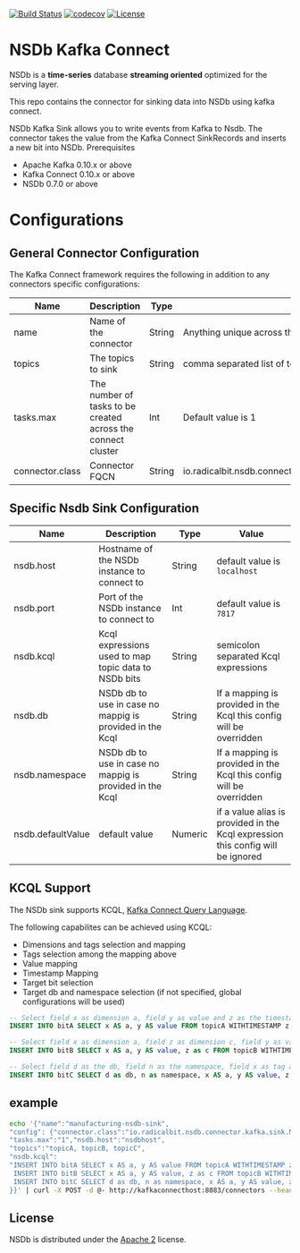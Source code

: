 [![Build Status](https://travis-ci.org/radicalbit/nsdb-kafka-connect.svg)](https://travis-ci.org/radicalbit/nsdb-kafka-connect)
[![codecov](https://codecov.io/github/radicalbit/nsdb-kafka-connect/coverage.svg?branch=master)](https://codecov.io/github/radicalbit/nsdb-kafka-connect?branch=master)
[![License](https://img.shields.io/github/license/radicalbit/nsdb-kafka-connect.svg)](LICENSE)

# NSDb Kafka Connect #

NSDb is a **time-series** database **streaming oriented**
optimized for the serving layer.

This repo contains the connector for sinking data into NSDb using kafka connect.

NSDb Kafka Sink allows you to write events from Kafka to Nsdb.
The connector takes the value from the Kafka Connect SinkRecords and inserts a new bit into NSDb.
Prerequisites

- Apache Kafka 0.10.x or above
- Kafka Connect 0.10.x or above
- NSDb 0.7.0 or above

# Configurations

## General Connector Configuration
The Kafka Connect framework requires the following in addition to any connectors specific configurations:

Name  | Description  | Type  | Value
--|---|---|--
name  |  Name of the connector | String  |  Anything unique across the Connect cluster
topics  | The topics to sink | String | comma separated list of topics used in the connector
tasks.max  | The number of tasks to be created across the connect cluster  | Int | Default value is 1
connector.class  | Connector FQCN  |  String | io.radicalbit.nsdb.connector.kafka.sink.NsdbSinkConnector

## Specific Nsdb Sink Configuration
Name  | Description  | Type  | Value
--|---|---|--
nsdb.host  | Hostname of the NSDb instance to connect to | String | default value is `localhost`
nsdb.port  | Port of the NSDb instance to connect to | Int | default value is `7817`
nsdb.kcql  | Kcql expressions used to map topic data to NSDb bits | String  | semicolon separated Kcql expressions
nsdb.db  | NSDb db to use in case no mappig is provided in the Kcql | String  |  If a mapping is provided in the Kcql this config will be overridden
nsdb.namespace  | NSDb db to use in case no mappig is provided in the Kcql | String  | If a mapping is provided in the Kcql this config will be overridden
nsdb.defaultValue | default value | Numeric | if a value alias is provided in the Kcql expression this config will be ignored 

## KCQL Support

The NSDb sink supports KCQL, [Kafka Connect Query Language](https://github.com/Landoop/kafka-connect-query-language).

The following capabilites can be achieved using KCQL:

- Dimensions and tags selection and mapping
- Tags selection among the mapping above
- Value mapping
- Timestamp Mapping
- Target bit selection
- Target db and namespace selection (if not specified, global configurations will be used)

```sql
-- Select field x as dimension a, field y as value and z as the timestamp from topicA to bitA
INSERT INTO bitA SELECT x AS a, y AS value FROM topicA WITHTIMESTAMP z

-- Select field x as dimension a, field z as dimension c, field y as value and the current time as the timestamp from topicB to bitB
INSERT INTO bitB SELECT x AS a, y AS value, z as c FROM topicB WITHTIMESTAMP sys_time()

-- Select field d as the db, field n as the namespace, field x as tag a, field z as tag b, field t as dimension c, field y as value and the current time as the timestamp from topicC to bitC
INSERT INTO bitC SELECT d as db, n as namespace, x AS a, y AS value, z as b, t as c FROM topicC WITHTIMESTAMP sys_time() WITHTAG(a,b)
```

## example
```bash
echo '{"name":"manufacturing-nsdb-sink",
"config": {"connector.class":"io.radicalbit.nsdb.connector.kafka.sink.NsdbSinkConnector",
"tasks.max":"1","nsdb.host":"nsdbhost",
"topics":"topicA, topicB, topicC",
"nsdb.kcql":
"INSERT INTO bitA SELECT x AS a, y AS value FROM topicA WITHTIMESTAMP z;
 INSERT INTO bitB SELECT x AS a, y AS value, z as c FROM topicB WITHTIMESTAMP sys_time();
 INSERT INTO bitC SELECT d as db, n as namespace, x AS a, y AS value, z as b, t as c FROM topicC WITHTIMESTAMP sys_time() WITHTAG(a,b)"
}}' | curl -X POST -d @- http://kafkaconnecthost:8083/connectors --header "content-Type:application/json"
```


## License

NSDb is distributed under the [Apache 2](http://www.apache.org/licenses/LICENSE-2.0) license.